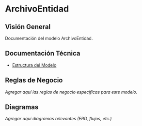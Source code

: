 # ArchivoEntidad

## Visión General

Documentación del modelo ArchivoEntidad.

## Documentación Técnica

- [Estructura del Modelo](./_generated/archivoentidad.md)

## Reglas de Negocio

*Agregar aquí las reglas de negocio específicas para este modelo.*

## Diagramas

*Agregar aquí diagramas relevantes (ERD, flujos, etc.)*
